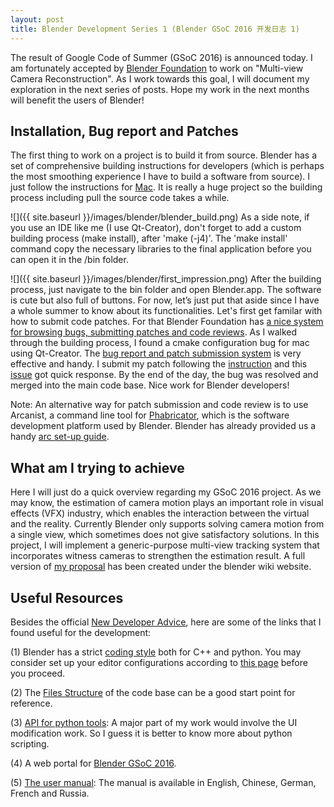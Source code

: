 ```yaml
---
layout: post
title: Blender Development Series 1 (Blender GSoC 2016 开发日志 1)
---
```

The result of Google Code of Summer (GSoC 2016) is announced today. I am fortunately accepted by [Blender Foundation](https://www.blender.org) to work on "Multi-view Camera Reconstruction". 
As I work towards this goal, I will document my exploration in the next series of posts. Hope my work in the next months will benefit the users of Blender!

## Installation, Bug report and Patches
The first thing to work on a project is to build it from source. 
Blender has a set of comprehensive building instructions for developers (which is perhaps the most smoothing experience I have to build a software from source).
I just follow the instructions for [Mac](https://wiki.blender.org/index.php/Dev:Doc/Building_Blender/Mac). 
It is really a huge project so the building process including pull the source code takes a while. 

![]({{ site.baseurl }}/images/blender/blender_build.png)
As a side note, if you use an IDE like me (I use Qt-Creator), don't forget to add a custom building process (make install), after 'make (-j4)'. 
The 'make install' command copy the necessary libraries to the final application before you can open it in the /bin folder.


![]({{ site.baseurl }}/images/blender/first_impression.png)
After the building process, just navigate to the bin folder and open Blender.app. The software is cute but also full of buttons. 
For now, let’s just put that aside since I have a whole summer to know about its functionalities.
Let's first get familar with how to submit code patches. 
For that Blender Foundation has [a nice system for browsing bugs, submitting patches and code reviews](https://developer.blender.org).
As I walked through the building process, I found a cmake configuration bug for mac using Qt-Creator. 
The [bug report and patch submission system](https://developer.blender.org) is very effective and handy.
I submit my patch following the [instruction](https://wiki.blender.org/index.php/Dev:Doc/Tools/Patches) and this [issue](https://developer.blender.org/D1942) got quick response. 
By the end of the day, the bug was resolved and merged into the main code base. Nice work for Blender developers!

Note: An alternative way for patch submission and code review is to use Arcanist, a command line tool for [Phabricator](http://phabricator.org), which is the software development platform used by Blender. Blender has already provided us a handy [arc set-up guide](https://wiki.blender.org/index.php/Dev:Doc/Tools/Code_Review).

## What am I trying to achieve
Here I will just do a quick overview regarding my GSoC 2016 project. As we may know, the estimation of camera motion plays an important role in visual effects (VFX) industry, which enables the interaction between the virtual and the reality. Currently Blender only supports solving camera motion from a single view, which sometimes does not give satisfactory solutions. In this project, I will implement a generic-purpose multi-view tracking system that incorporates witness cameras to strengthen the estimation result. A full version of [my proposal](https://wiki.blender.org/index.php/User:Tianwei37/GSoC_2016_Proposal) has been created under the blender wiki website.


## Useful Resources
Besides the official [New Developer Advice](https://wiki.blender.org/index.php/Dev:Doc/New_Developer_Advice), here are some of the links that I found useful for the development:

(1) Blender has a strict [coding style](https://wiki.blender.org/index.php/Dev:Doc/Code_Style) both for C++ and python. 
You may consider set up your editor configurations according to [this page](https://wiki.blender.org/index.php/Dev:Doc/Code_Style/Configuration) before you proceed.

(2) The [Files Structure](https://wiki.blender.org/index.php/Dev:Doc/Blender_Source/Files_Structure) of the code base can be a good start point for reference.

(3) [API for python tools](https://www.blender.org/api/blender_python_api_2_72_release): A major part of my work would involve the UI modification work. 
So I guess it is better to know more about python scripting.

(4) A web portal for [Blender GSoC 2016](https://wiki.blender.org/index.php/Dev:Ref/GoogleSummerOfCode/2016).

(5) [The user manual](https://www.blender.org/manual/): The manual is available in English, Chinese, German, French and Russia.
